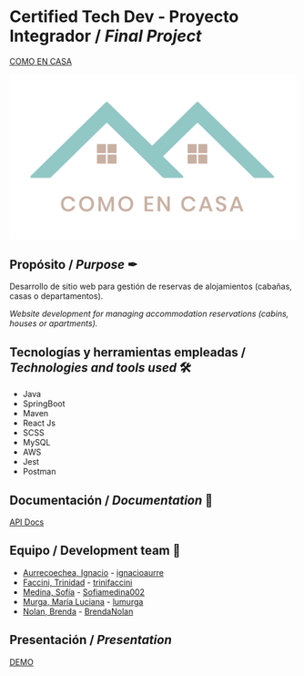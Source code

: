 # Certified Tech Dev - Proyecto Integrador / _Final Project_

[COMO EN CASA](http://18.231.101.246/) 

![LOGO](logo.png "LOGO Como En Casa")
 

## Propósito / _Purpose_ ✒
Desarrollo de sitio web para gestión de reservas de alojamientos (cabañas, casas o departamentos). 

_Website development for managing accommodation reservations (cabins, houses or apartments)._


## Tecnologías y herramientas empleadas / _Technologies and tools used_ 🛠
- Java
- SpringBoot
- Maven
- React Js
- SCSS
- MySQL
- AWS
- Jest
- Postman


## Documentación / _Documentation_ 📑
[API Docs](http://18.231.101.246:8080/swagger-ui.html)

## Equipo / Development team 🧠
- [Aurrecoechea, Ignacio](https://www.linkedin.com/in/ignacio-aurrecoechea/) - [ignacioaurre](https://github.com/ignacioaurre)
- [Faccini, Trinidad](https://www.linkedin.com/in/trinidad-faccini/) - [trinifaccini](https://github.com/trinifaccini)
- [Medina, Sofía](https://www.linkedin.com/in/sofia-medina-b6b646212/) - [Sofiamedina002](https://github.com/Sofiamedina002)
- [Murga, María Luciana](https://www.linkedin.com/in/mar%C3%ADa-luciana-murga-36408819a/) - [lumurga](https://github.com/lumurga)
- [Nolan, Brenda](https://www.linkedin.com/in/brenda-nolan-a391b36b/) - [BrendaNolan](https://github.com/BrendaNolan)


## Presentación / _Presentation_
[DEMO](ComoEnCasa.pdf)
